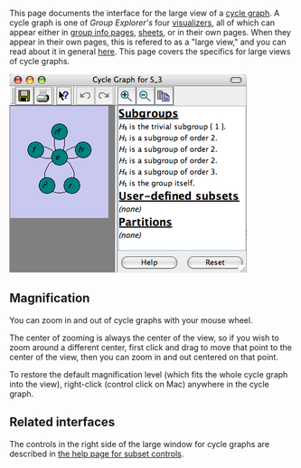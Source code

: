 
This page documents the interface for the large view of a [cycle
graph](rf-groupterms.md#cycle-graph). A cycle graph is one of
*Group Explorer's* four [visualizers](rf-geterms.md#visualizers), all of
which can appear either in [group info pages](rf-um-groupwindow.md),
[sheets](rf-geterms.md#sheets), or in their own pages. When they appear in
their own pages, this is refered to as a "large view," and you can read
about it in general [here](rf-um-largewindow.md). This page covers the
specifics for large views of cycle graphs.

![A large view of a cycle graph](illustration-cgwindow.jpg)

## Magnification

You can zoom in and out of cycle graphs with your mouse wheel.

The center of zooming is always the center of the view, so if you wish to
zoom around a different center, first click and drag to move that point to
the center of the view, then you can zoom in and out centered on that point.

To restore the default magnification level (which fits the whole cycle graph
into the view), right-click (control click on Mac) anywhere in the cycle
graph.

## Related interfaces

The controls in the right side of the large window for cycle graphs are
described in [the help page for subset controls](rf-um-subsetlistbox.md).
